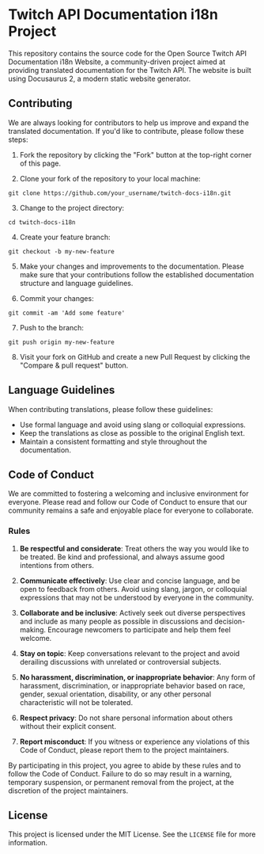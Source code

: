# Twitch API Documentation i18n Project

This repository contains the source code for the Open Source Twitch API Documentation i18n Website, a community-driven project aimed at providing translated documentation for the Twitch API. The website is built using Docusaurus 2, a modern static website generator.

## Contributing

We are always looking for contributors to help us improve and expand the translated documentation. If you'd like to contribute, please follow these steps:

1. Fork the repository by clicking the "Fork" button at the top-right corner of this page.

2. Clone your fork of the repository to your local machine:

```
git clone https://github.com/your_username/twitch-docs-i18n.git
```

3. Change to the project directory:

```
cd twitch-docs-i18n
```

4. Create your feature branch:

```
git checkout -b my-new-feature
```

5. Make your changes and improvements to the documentation. Please make sure that your contributions follow the established documentation structure and language guidelines.

6. Commit your changes:

```
git commit -am 'Add some feature'
```

7. Push to the branch:

```
git push origin my-new-feature
```

8. Visit your fork on GitHub and create a new Pull Request by clicking the "Compare & pull request" button.

## Language Guidelines

When contributing translations, please follow these guidelines:

- Use formal language and avoid using slang or colloquial expressions.
- Keep the translations as close as possible to the original English text.
- Maintain a consistent formatting and style throughout the documentation.

## Code of Conduct

We are committed to fostering a welcoming and inclusive environment for everyone. Please read and follow our Code of Conduct to ensure that our community remains a safe and enjoyable place for everyone to collaborate.

### Rules

1. **Be respectful and considerate**: Treat others the way you would like to be treated. Be kind and professional, and always assume good intentions from others.

2. **Communicate effectively**: Use clear and concise language, and be open to feedback from others. Avoid using slang, jargon, or colloquial expressions that may not be understood by everyone in the community.

3. **Collaborate and be inclusive**: Actively seek out diverse perspectives and include as many people as possible in discussions and decision-making. Encourage newcomers to participate and help them feel welcome.

4. **Stay on topic**: Keep conversations relevant to the project and avoid derailing discussions with unrelated or controversial subjects.

5. **No harassment, discrimination, or inappropriate behavior**: Any form of harassment, discrimination, or inappropriate behavior based on race, gender, sexual orientation, disability, or any other personal characteristic will not be tolerated.

6. **Respect privacy**: Do not share personal information about others without their explicit consent.

7. **Report misconduct**: If you witness or experience any violations of this Code of Conduct, please report them to the project maintainers.

By participating in this project, you agree to abide by these rules and to follow the Code of Conduct. Failure to do so may result in a warning, temporary suspension, or permanent removal from the project, at the discretion of the project maintainers.

## License

This project is licensed under the MIT License. See the `LICENSE` file for more information.